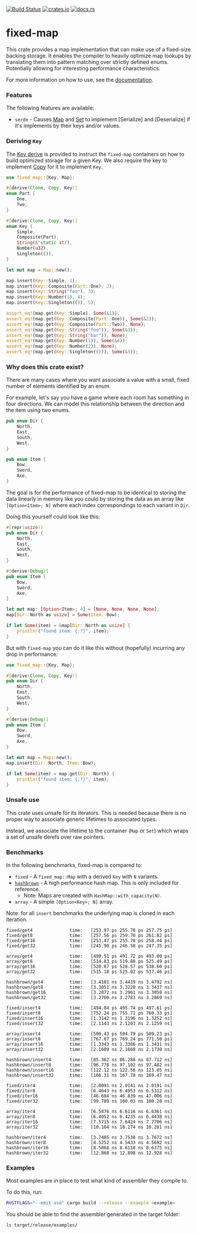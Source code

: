 [![Build Status](https://github.com/udoprog/fixed-map/workflows/Rust/badge.svg)](https://github.com/udoprog/fixed-map/actions)
[![crates.io](https://img.shields.io/crates/v/fixed-map.svg)](https://crates.io/crates/fixed-map)
[![docs.rs](https://docs.rs/fixed-map/badge.svg)](https://docs.rs/fixed-map)

# fixed-map

This crate provides a map implementation that can make use of a fixed-size
backing storage. It enables the compiler to heavily optimize map lookups by
translating them into pattern matching over strictly defined enums.
Potentially allowing for interesting performance characteristics.

For more information on how to use, see the [documentation].

### Features

The following features are available:

* `serde` - Causes [Map] and [Set] to implement [Serialize] and
  [Deserialize] if it's implements by their keys and/or values.

### Deriving `Key`

The [Key derive] is provided to instruct the `fixed-map` containers on how
to build optimized storage for a given Key. We also require the key to
implement [Copy] for it to implement `Key`.

```rust
use fixed_map::{Key, Map};

#[derive(Clone, Copy, Key)]
enum Part {
    One,
    Two,
}

#[derive(Clone, Copy, Key)]
enum Key {
    Simple,
    Composite(Part),
    String(&'static str),
    Number(u32),
    Singleton(()),
}

let mut map = Map::new();

map.insert(Key::Simple, 1);
map.insert(Key::Composite(Part::One), 2);
map.insert(Key::String("foo"), 3);
map.insert(Key::Number(1), 4);
map.insert(Key::Singleton(()), 5);

assert_eq!(map.get(Key::Simple), Some(&1));
assert_eq!(map.get(Key::Composite(Part::One)), Some(&2));
assert_eq!(map.get(Key::Composite(Part::Two)), None);
assert_eq!(map.get(Key::String("foo")), Some(&3));
assert_eq!(map.get(Key::String("bar")), None);
assert_eq!(map.get(Key::Number(1)), Some(&4));
assert_eq!(map.get(Key::Number(2)), None);
assert_eq!(map.get(Key::Singleton(())), Some(&5));
```

### Why does this crate exist?

There are many cases where you want associate a value with a small, fixed
number of elements identified by an enum.

For example, let's say you have a game where each room has something in four
directions. We can model this relationship between the direction and the
item using two enums.

```rust
pub enum Dir {
    North,
    East,
    South,
    West,
}

pub enum Item {
    Bow,
    Sword,
    Axe,
}
```

The goal is for the performance of fixed-map to be identical to storing the
data linearly in memory like you could by storing the data as an array like
`[Option<Item>; N]` where each index correspondings to each variant in
`Dir`.

Doing this yourself could look like this:

```rust
#[repr(usize)]
pub enum Dir {
    North,
    East,
    South,
    West,
}

#[derive(Debug)]
pub enum Item {
    Bow,
    Sword,
    Axe,
}

let mut map: [Option<Item>; 4] = [None, None, None, None];
map[Dir::North as usize] = Some(Item::Bow);

if let Some(item) = &map[Dir::North as usize] {
    println!("found item: {:?}", item);
}
```

But with `fixed-map` you can do it like this without (hopefully) incurring
any drop in performance:

```rust
use fixed_map::{Key, Map};

#[derive(Clone, Copy, Key)]
pub enum Dir {
    North,
    East,
    South,
    West,
}

#[derive(Debug)]
pub enum Item {
    Bow,
    Sword,
    Axe,
}

let mut map = Map::new();
map.insert(Dir::North, Item::Bow);

if let Some(item) = map.get(Dir::North) {
    println!("found item: {:?}", item);
}
```

### Unsafe use

This crate uses unsafe for its iterators. This is needed because there is no
proper way to associate generic lifetimes to associated types.

Instead, we associate the lifetime to the container (`Map` or `Set`) which
wraps a set of unsafe derefs over raw pointers.

### Benchmarks

In the following benchmarks, fixed-map is compared to:

* `fixed` - A `fixed_map::Map` with a derived `Key` with `N` variants.
* [`hashbrown`] - A high performance hash map. This is only included for
  reference.
  - Note: Maps are created with `HashMap::with_capacity(N)`.
* `array` - A simple `[Option<Key>; N]` array.

Note: for all `insert` benchmarks the underlying map is cloned in each
iteration.

```
fixed/get4              time:   [253.97 ps 255.78 ps 257.75 ps]
fixed/get8              time:   [257.56 ps 259.70 ps 261.82 ps]
fixed/get16             time:   [253.47 ps 255.78 ps 258.44 ps]
fixed/get32             time:   [245.90 ps 246.58 ps 247.35 ps]

array/get4              time:   [490.51 ps 491.72 ps 493.00 ps]
array/get8              time:   [514.83 ps 519.88 ps 525.49 ps]
array/get16             time:   [520.87 ps 528.57 ps 538.60 ps]
array/get32             time:   [515.18 ps 525.02 ps 537.46 ps]

hashbrown/get4          time:   [3.4101 ns 3.4419 ns 3.4792 ns]
hashbrown/get8          time:   [3.3051 ns 3.3220 ns 3.3437 ns]
hashbrown/get16         time:   [3.2872 ns 3.2961 ns 3.3058 ns]
hashbrown/get32         time:   [3.2700 ns 3.2783 ns 3.2869 ns]

fixed/insert4           time:   [494.04 ps 495.74 ps 497.61 ps]
fixed/insert8           time:   [752.24 ps 755.71 ps 760.33 ps]
fixed/insert16          time:   [1.3142 ns 1.3196 ns 1.3252 ns]
fixed/insert32          time:   [2.1143 ns 2.1203 ns 2.1259 ns]

array/insert4           time:   [500.43 ps 504.79 ps 509.23 ps]
array/insert8           time:   [767.07 ps 769.24 ps 771.50 ps]
array/insert16          time:   [1.3343 ns 1.3386 ns 1.3431 ns]
array/insert32          time:   [2.1609 ns 2.1668 ns 2.1730 ns]

hashbrown/insert4       time:   [85.362 ns 86.288 ns 87.712 ns]
hashbrown/insert8       time:   [96.778 ns 97.102 ns 97.482 ns]
hashbrown/insert16      time:   [122.12 ns 122.56 ns 123.05 ns]
hashbrown/insert32      time:   [166.31 ns 167.78 ns 169.47 ns]

fixed/iter4             time:   [2.0091 ns 2.0141 ns 2.0191 ns]
fixed/iter8             time:   [6.4643 ns 6.4953 ns 6.5312 ns]
fixed/iter16            time:   [46.684 ns 46.839 ns 47.006 ns]
fixed/iter32            time:   [99.789 ns 100.03 ns 100.28 ns]

array/iter4             time:   [6.5876 ns 6.6116 ns 6.6361 ns]
array/iter8             time:   [6.4052 ns 6.4235 ns 6.4438 ns]
array/iter16            time:   [7.5715 ns 7.6424 ns 7.7706 ns]
array/iter32            time:   [10.104 ns 10.174 ns 10.281 ns]

hashbrown/iter4         time:   [3.7405 ns 3.7538 ns 3.7672 ns]
hashbrown/iter8         time:   [4.5252 ns 4.5433 ns 4.5692 ns]
hashbrown/iter16        time:   [8.5868 ns 8.6118 ns 8.6375 ns]
hashbrown/iter32        time:   [12.868 ns 12.898 ns 12.928 ns]
```

[`hashbrown`]: https://github.com/Amanieu/hashbrown

### Examples

Most examples are in place to test what kind of assembler they compile to.

To do this, run:

```sh
RUSTFLAGS="--emit asm" cargo build --release --example <example>
```

You should be able to find the assembler generated in the target folder:

```sh
ls target/release/examples/
```

[Map]: https://docs.rs/fixed-map/*/fixed_map/map/struct.Map.html
[Set]: https://docs.rs/fixed-map/*/fixed_map/map/struct.Set.html
[Copy]: https://doc.rust-lang.org/std/marker/trait.Copy.html
[documentation]: https://docs.rs/fixed-map
[Key derive]: https://docs.rs/fixed-map/*/fixed_map/derive.Key.html
